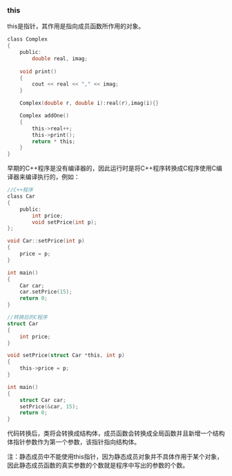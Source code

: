 ### this
this是指针，其作用是指向成员函数所作用的对象。
```c
class Complex
{
    public:
        double real, imag;
    
    void print()
    {
        cout << real << "," << imag;
    }

    Complex(double r, double i):real(r),imag(i){}

    Complex addOne()
    {
        this->real++;
        this->print();
        return * this;
    }
}
```

早期的C++程序是没有编译器的，因此运行时是将C++程序转换成C程序使用C编译器来编译执行的，例如：
```c
//C++程序
class Car
{
    public:
        int price;
        void setPrice(int p);
};

void Car::setPrice(int p)
{
    price = p;
}

int main()
{
    Car car;
    car.setPrice(15);
    return 0;
}

//转换后的C程序
struct Car
{
    int price;
}

void setPrice(struct Car *this, int p)
{
    this->price = p;
}

int main()
{
    struct Car car;
    setPrice(&car, 15);
    return 0;
}
```
代码转换后，类将会转换成结构体，成员函数会转换成全局函数并且新增一个结构体指针参数作为第一个参数，该指针指向结构体。


注：静态成员中不能使用this指针，因为静态成员对象并不具体作用于某个对象，因此静态成员函数的真实参数的个数就是程序中写出的参数的个数。
